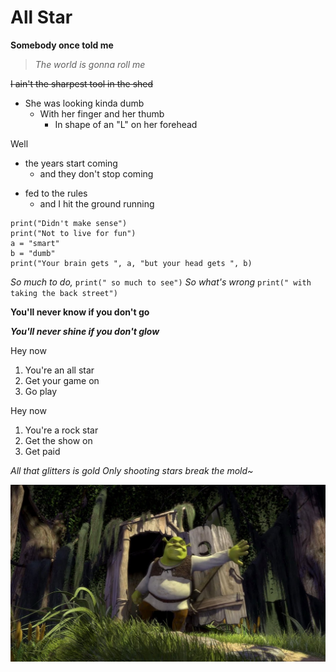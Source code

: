# All Star


**Somebody once told me**

>*The world is gonna roll me*

~~I ain't the sharpest tool in the shed~~

- She was looking kinda dumb
	- With her finger and her thumb
		- In shape of an "L" on her forehead


Well
- the years start coming
	- and they don't stop coming
* fed to the rules 
	- and I hit the ground running 

```
print("Didn't make sense")
print("Not to live for fun")
a = "smart"
b = "dumb"
print("Your brain gets ", a, "but your head gets ", b)
```

*So much to do,* `print(" so much to see")`
*So what's wrong* `print(" with taking the back street")`

**You'll never know if you don't go**

***You'll never shine if you don't glow***


Hey now
1. You're an all star
2. Get your game on
3. Go play

Hey now
1. You're a rock star
2. Get the show on
3. Get paid


*All that glitters is gold*
*Only shooting stars break the mold~*

![Shrek](shrek.jpg "Shrek")
